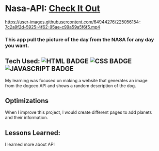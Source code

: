# Nasa-API: <a href="https://nasa-find-picture-of-the-day.netlify.app/" target="_blank">Check It Out</a>



https://user-images.githubusercontent.com/64944276/225056154-7c2a9f2d-5925-4f62-95ae-c99a59a5f6f5.mp4



### This app pull the picture of the day from the NASA for any day you want.

## Tech Used: ![HTML BADGE](https://img.shields.io/static/v1?label=|&message=HTML5&color=23555f&style=plastic&logo=html5)  ![CSS BADGE](https://img.shields.io/static/v1?label=|&message=CSS3&color=285f65&style=plastic&logo=css3)  ![JAVASCRIPT BADGE](https://img.shields.io/static/v1?label=|&message=JAVASCRIPT&color=3c7f5d&style=plastic&logo=javascript)

My learning was focused on making a website that generates an image from the dogceo API and shows a random description of the dog. 

## Optimizations

When I improve this project, I would create different pages to add planets and their information.

## Lessons Learned:

I learned more about API

